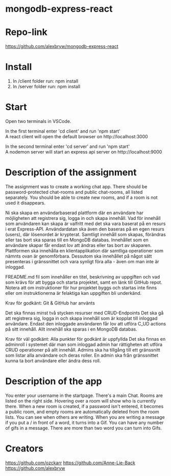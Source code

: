 # mongodb-express-react  

# Repo-link
https://github.com/alexbryw/mongodb-express-react

# Install  
1. In /client folder run: npm install  
2. In /server folder run: npm install  

# Start  
Open two terminals in VSCode.  
  
In the first terminal enter 'cd client' and run 'npm start'  
A react client will open the default browser on http://localhost:3000  
  
In the second terminal enter 'cd server' and run 'npm start'  
A nodemon server will start an express api server on http://localhost:9000

# Description of the assignment
The assignment was to create a working chat app. There should be password-protected chat-rooms and public chat-rooms, all listed separately. You should be able to create new rooms, and if a room is not used it disappears.  

Ni ska skapa en användarbaserad plattform där en användare har möjligheten att registrera sig, logga in och skapa innehåll. Vad för innehåll som användaren kan skapa är valfritt med det ska vara baserat på en resurs i erat Express-API. Användardatan ska även den baseras på en egen resurs (users), där lösenordet är krypterat. Samtligt innehåll som skapas, förändras eller tas bort ska sparas till en MongoDB databas. Innehållet som en användare skapar får endast lov att ändras eller tas bort av skaparen. Plattformen ska innehålla en klientapplikation där samtliga operationer som nämnts ovan är genomförbara. Dessutom ska innehållet på något sätt presenteras i gränssnittet och vara synligt föra alla - även om man inte är inloggad.


FREADME.md fil som innehåller en titel, beskrivning av uppgiften och vad som krävs för att bygga och starta projektet, samt en länk till GitHub repot. Notera att om instruktioner för hur projektet byggs och startas inte finns eller om instruktionerna är felaktiga kan uppgiften bli underkänd.


Krav för godkänt:
Git & GitHub har använts

Det ska finnas minst två stycken resurser med CRUD-Endpoints
Det ska gå att registrera sig, logga in och skapa innehåll som är kopplat till inloggad
användare.
Endast den inloggade användaren får lov att utföra C_UD actions på sitt innehåll.
Allt innehåll ska sparas i en MongoDB databas.

Krav för väl godkänt:
Alla punkter för godkänt är uppfyllda
Det ska finnas en adminroll i systemet där man som inloggad admin har rättigheten att
utföra CRUD operationer på allt innehåll.
Admins ska ha tillgång till ett gränssnitt som listar alla användare och deras roller. En
admin ska från gränssnittet kunna ta bort användare eller ändra dess roll.

# Description of the app

You enter your username in the startpage. There's a main Chat. Rooms are listed on the right side. Hovering over a room will show who is currently there. When a new room is created, if a password isn't entered, it becomes a public room, and empty rooms are automatically deleted from the room lists. You can see when others are writing. When you are writing a message if you put a / in front of a word, it turns into a Gif. You can have any number of gifs in a message. There are more than two word you can turn into Gifs. 

# Creators
https://github.com/ozckarr 
https://github.com/Anne-Lie-Back 
https://github.com/alexbryw 